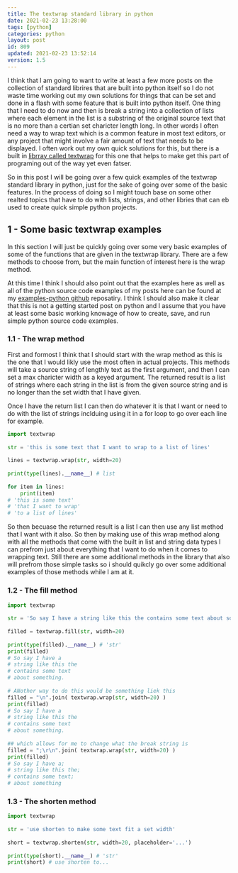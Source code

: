 ```yaml
---
title: The textwrap standard library in python
date: 2021-02-23 13:28:00
tags: [python]
categories: python
layout: post
id: 809
updated: 2021-02-23 13:52:14
version: 1.5
---
```


I think that I am going to want to write at least a few more posts on the collection of standard librires that are built into python itself so I do not waste time working out my own solutions for things that can be set and done in a flash with some feature that is built into python itself. One thing that I need to do now and then is break a string into a collection of lists where each element in the list is a substring of the original source text that is no more than a certian set charicter length long. In other words I often need a way to wrap text which is a common feature in most text editors, or any project that might involve a fair amount of text that needs to be displayed. I often work out my own quick solutions for this, but there is a built in [librray called textwrap](https://docs.python.org/3.7/library/textwrap.html) for this one that helps to make get this part of programing out of the way yet even fatser.

So in this post I will be going over a few quick examples of the textwrap standard library in python, just for the sake of going over some of the basic features. In the process of doing so I might touch base on some other realted topics that have to do with lists, strings, and other libries that can eb used to create quick simple python projects.

<!-- more -->

## 1 - Some basic textwrap examples

In this section I will just be quickly going over some very basic examples of some of the functions that are given in the textwrap library. There are a few methods to choose from, but the main function of interest here is the wrap method.

At this time I think I should also point out that the examples here as well as all of the python source code examples of my posts here can be found at my [examples-python github](https://github.com/dustinpfister/examples-python/tree/master/for-post/python-standard-library-textwrap/s1-basic) reposatiry. I think I should also make it clear that this is not a getting started post on python and I assume that you have at least some basic working knowage of how to create, save, and run simple python source code examples.

### 1.1 - The wrap method

First and formost I think that I should start with the wrap method as this is the one that I would likly use the most often in actual projects. This methods will take a source string of lengthly text as the first argument, and then I can set a max charicter width as a keyed argument. The returned result is a list of strings where each string in the list is from the given source string and is no longer than the set width that I have given.

Once I have the return list I can then do whatever it is that I want or need to do with the list of strings inclduing using it in a for loop to go over each line for example.

```python
import textwrap
 
str = 'this is some text that I want to wrap to a list of lines'
 
lines = textwrap.wrap(str, width=20)
 
print(type(lines).__name__) # list
 
for item in lines:
    print(item)
# 'this is some text'
# 'that I want to wrap'
# 'to a list of lines'
```

So then becuase the returned result is a list I can then use any list method that I want with it also. So then by making use of this wrap method along with all the methods that come with the built in list and string data types I can prefrom just about everything that I want to do when it comes to wrapping text. Still there are some additional methods in the library that also will prefrom those simple tasks so i should quikcly go over some additional examples of those methods while I am at it.

### 1.2 - The fill method

```python
import textwrap
 
str = 'So say I have a string like this the contains some text about something.'
 
filled = textwrap.fill(str, width=20)
 
print(type(filled).__name__) # 'str'
print(filled)
# So say I have a
# string like this the
# contains some text
# about something.
 
# ANother way to do this would be something liek this
filled = "\n".join( textwrap.wrap(str, width=20) )
print(filled)
# So say I have a
# string like this the
# contains some text
# about something.
 
## which allows for me to change what the break string is
filled = ";\r\n".join( textwrap.wrap(str, width=20) )
print(filled)
# So say I have a;
# string like this the;
# contains some text;
# about something
```

### 1.3 - The shorten method

```python
import textwrap
 
str = 'use shorten to make some text fit a set width'
 
short = textwrap.shorten(str, width=20, placeholder='...')
 
print(type(short).__name__) # 'str'
print(short) # use shorten to...
```